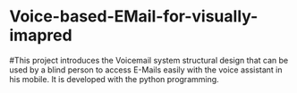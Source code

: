 # Voice-based-EMail-for-visually-imapred
#This project introduces the Voicemail system structural design that can be used by a blind person to access E-Mails easily with the voice assistant in his mobile. It is developed with the python programming. 
